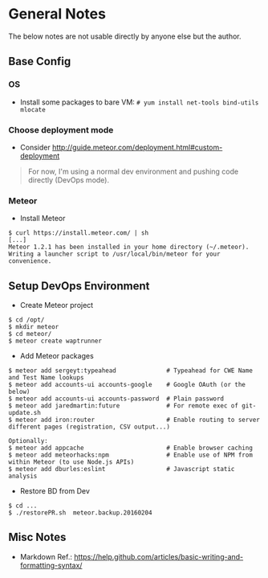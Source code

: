 # General Notes

The below notes are not usable directly by anyone else but the author.

## Base Config

### OS
* Install some packages to bare VM: `# yum install net-tools bind-utils mlocate`

### Choose deployment mode
* Consider http://guide.meteor.com/deployment.html#custom-deployment

> For now, I'm using a normal dev environment and pushing code directly (DevOps mode).


### Meteor

* Install Meteor
```
$ curl https://install.meteor.com/ | sh
[...]
Meteor 1.2.1 has been installed in your home directory (~/.meteor).
Writing a launcher script to /usr/local/bin/meteor for your convenience.
```

## Setup DevOps Environment

* Create Meteor project
```
$ cd /opt/
$ mkdir meteor
$ cd meteor/
$ meteor create waptrunner
```

* Add Meteor packages
```
$ meteor add sergeyt:typeahead              # Typeahead for CWE Name and Test Name lookups
$ meteor add accounts-ui accounts-google    # Google OAuth (or the below)
$ meteor add accounts-ui accounts-password  # Plain password
$ meteor add jaredmartin:future             # For remote exec of git-update.sh
$ meteor add iron:router                    # Enable routing to server different pages (registration, CSV output...)

Optionally:
$ meteor add appcache                       # Enable browser caching 
$ meteor add meteorhacks:npm                # Enable use of NPM from within Meteor (to use Node.js APIs)
$ meteor add dburles:eslint                 # Javascript static analysis
```

* Restore BD from Dev
```
$ cd ...
$ ./restorePR.sh  meteor.backup.20160204
```

## Misc Notes
* Markdown Ref.: https://help.github.com/articles/basic-writing-and-formatting-syntax/
